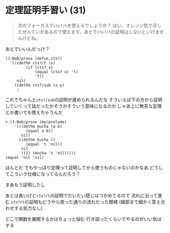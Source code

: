 # 定理証明手習い (31)

> 次のフォーカスで`ctx?/t`を使えるでしょうか？
> はい、オレンジ色で示したぜんていがあるので使えます。あとで`ctx?/t`の証明はしないといけませんけどね。

あとでいいんだっけ？

```
(J-Bob/prove (defun.ctx?)
  '(((dethm ctx?/t (x)
         (if (ctx? x)
             (equal (ctx? x) 't)
             't))
     nil)
    ((dethm ctx?/sub (x y)
     :
``` 

これでちゃんと`ctx?/sub`の証明が進められるんだな
そういえば下の方から証明していくって話だったかそうかそういう意味になるのか
じゃあ上に無茶な定理とか書いても使えちゃうんだ

```
> (J-Bob/prove (my/prelude)
    '(((dethm mucha (a b)
         (equal a b))
       nil)
      ((dethm kucha ()
         (equal 't 'nil))
       nil
       ((1) (mucha 't 'nil)))))
(equal 'nil 'nil)
```

ほんとだ
でもやっぱり定理って証明してから使うものじゃないのかなあ
どうしてこういう仕様になってるんだろう？

まあもう証明したし

あとは長いけど`ctx?/t`の証明でだいたい感じはつかめてるので
流れに沿って進む
`ctx?/t`の証明もどうやら思った通りの流れだった模様
(細部まで細かく答え合わせする気力なし)

どこで関数を展開するかはちょっと悩む
行き詰ったくらいでやるのがいい気はする
